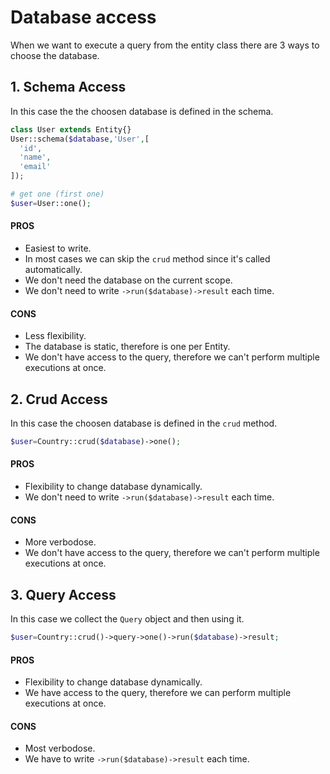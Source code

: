 # Database access
When we want to execute a query from the entity class there are 3 ways to choose the database.

## 1. Schema Access
In this case the the choosen database is defined in the schema.
```php
class User extends Entity{}
User::schema($database,'User',[
  'id',
  'name',
  'email'
]);

# get one (first one)
$user=User::one();
```
#### PROS
- Easiest to write.
- In most cases we can skip the `crud` method since it's called automatically.
- We don't need the database on the current scope.
- We don't need to write `->run($database)->result` each time.

#### CONS
- Less flexibility.
- The database is static, therefore is one per Entity.
- We don't have access to the query, therefore we can't perform multiple executions at once.

## 2. Crud Access
In this case the choosen database is defined in the `crud` method.
```php
$user=Country::crud($database)->one();
```
#### PROS
- Flexibility to change database dynamically.
- We don't need to write `->run($database)->result` each time.

#### CONS
- More verbodose.
- We don't have access to the query, therefore we can't perform multiple executions at once.

## 3. Query Access
In this case we collect the `Query` object and then using it.

```php
$user=Country::crud()->query->one()->run($database)->result;
```

#### PROS
- Flexibility to change database dynamically.
- We have access to the query, therefore we can perform multiple executions at once.

#### CONS
- Most verbodose.
- We have to write `->run($database)->result` each time.
